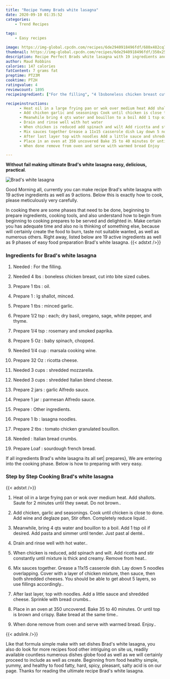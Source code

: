 ```yaml
---
title: "Recipe Yummy Brads white lasagna"
date: 2020-09-10 01:35:52
categories:
    - Trend Recipes
    
tags:
    - Easy recipes

image: https://img-global.cpcdn.com/recipes/6de2940918496fdf/680x482cq70/brads-white-lasagna-recipe-main-photo.jpg
thumbnail: https://img-global.cpcdn.com/recipes/6de2940918496fdf/350x250cq70/brads-white-lasagna-recipe-main-photo.jpg
description: Recipe Perfect Brads white lasagna with 19 ingredients and 9 stages of easy cooking.
author: Maud Robbins
calories: 147 calories
fatContent: 7 grams fat
preptime: PT23M
cooktime: PT2H
ratingvalue: 4
reviewcount: 1895
recipeingredient: ["For the filling", "4 lbsboneless chicken breast cut into bite sized cubes", "1 tbsoil", "1lg shallot minced", "1 tbsminced garlic", "1/2 tspeach dry basil oregano sage white pepper and thyme", "1/4 tsprosemary and smoked paprika", "5 Ozbaby spinach chopped", "1/4 cupmarsala cooking wine", "32 Ozricotta cheese", "3 cupsshredded mozzarella", "3 cupsshredded Italian blend cheese", "2 jarsgarlic Alfredo sauce", "1 jarparmesan Alfredo sauce", "Other ingredients", "1 lblasagna noodles", "2 tbstomato chicken granulated bouillon", "Italian bread crumbs", "Loafsourdough french bread"]

recipeinstructions: 
      - Heat oil in a large frying pan or wok over medium heat Add shallots Saute for 2 minutes until they sweat Do not brown 
      - Add chicken garlic and seasonings Cook until chicken is close to done Add wine and deglaze pan Stir often Completely reduce liquid 
      - Meanwhile bring 4 qts water and bouillon to a boil Add 1 tsp oil if desired Add pasta and simmer until tender Just past al dent 
      - Drain and rinse well with hot water 
      - When chicken is reduced add spinach and wilt Add ricotta and stir constantly until mixture is thick and creamy Remove from heat 
      - Mix sauces together Grease a 11x15 casserole dish Lay down 5 noodles overlapping Cover with a layer of chicken mixture then sauce then both shredded cheeses You should be able to get about 5 layers so use fillings accordingly 
      - After last layer top with noodles Add a little sauce and shredded cheese Sprinkle with bread crumbs 
      - Place in an oven at 350 uncovered Bake 35 to 40 minutes Or until top is brown and crispy Bake bread at the same time 
      - When done remove from oven and serve with warmed bread Enjoy

---
```




**Without fail making ultimate Brad&#39;s white lasagna easy, delicious, practical**. 


![Brad&#39;s white lasagna](https://img-global.cpcdn.com/recipes/6de2940918496fdf/680x482cq70/brads-white-lasagna-recipe-main-photo.jpg "Brad&#39;s white lasagna")




Good Morning all, currently you can make recipe Brad&#39;s white lasagna with 19 active ingredients as well as 9 actions. Below this is exactly how to cook, please meticulously very carefully.

In cooking there are some phases that need to be done, beginning to prepare ingredients, cooking tools, and also understand how to begin from beginning to cooking prepares to be served and delighted in. Make certain you has adequate time and also no is thinking of something else, because will certainly create the food to burn, taste not suitable wanted, as well as numerous others. Right away, listed below are 19 active ingredients as well as 9 phases of easy food preparation Brad&#39;s white lasagna.
{{< adstxt />}}

### Ingredients for Brad&#39;s white lasagna


1. Needed  : For the filling.

1. Needed 4 lbs : boneless chicken breast, cut into bite sized cubes.

1. Prepare 1 tbs : oil.

1. Prepare 1 : lg shallot, minced.

1. Prepare 1 tbs : minced garlic.

1. Prepare 1/2 tsp : each; dry basil, oregano, sage, white pepper, and thyme.

1. Prepare 1/4 tsp : rosemary and smoked paprika.

1. Prepare 5 Oz : baby spinach, chopped.

1. Needed 1/4 cup : marsala cooking wine.

1. Prepare 32 Oz : ricotta cheese.

1. Needed 3 cups : shredded mozzarella.

1. Needed 3 cups : shredded Italian blend cheese.

1. Prepare 2 jars : garlic Alfredo sauce.

1. Prepare 1 jar : parmesan Alfredo sauce.

1. Prepare  : Other ingredients.

1. Prepare 1 lb : lasagna noodles.

1. Prepare 2 tbs : tomato chicken granulated bouillon.

1. Needed  : Italian bread crumbs.

1. Prepare Loaf : sourdough french bread.



If all ingredients Brad&#39;s white lasagna its all set| prepares}, We are entering into the cooking phase. Below is how to preparing with very easy.

### Step by Step Cooking Brad&#39;s white lasagna

{{< adstxt />}}


1. Heat oil in a large frying pan or wok over medium heat. Add shallots. Saute for 2 minutes until they sweat. Do not brown..



1. Add chicken, garlic and seasonings. Cook until chicken is close to done. Add wine and deglaze pan, Stir often. Completely reduce liquid..



1. Meanwhile, bring 4 qts water and bouillon to a boil. Add 1 tsp oil if desired. Add pasta and simmer until tender. Just past al denté..



1. Drain and rinse well with hot water..



1. When chicken is reduced, add spinach and wilt. Add ricotta and stir constantly until mixture is thick and creamy. Remove from heat..



1. Mix sauces together. Grease a 11x15 casserole dish. Lay down 5 noodles overlapping. Cover with a layer of chicken mixture, then sauce, then both shredded cheeses. You should be able to get about 5 layers, so use fillings accordingly..



1. After last layer, top with noodles. Add a little sauce and shredded cheese. Sprinkle with bread crumbs..



1. Place in an oven at 350 uncovered. Bake 35 to 40 minutes. Or until top is brown and crispy. Bake bread at the same time..



1. When done remove from oven and serve with warmed bread. Enjoy..





{{< adslink />}}

Like that formula simple make with set dishes Brad&#39;s white lasagna, you also do look for more recipes food other intriguing on site us, readily available countless numerous dishes globe food as well as we will certainly proceed to include as well as create. Beginning from food healthy simple, yummy, and healthy to food fatty, hard, spicy, pleasant, salty acid is on our page. Thanks for reading the ultimate recipe Brad&#39;s white lasagna.
